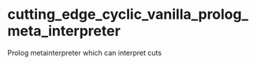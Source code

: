 # cutting_edge_cyclic_vanilla_prolog_meta_interpreter
Prolog metainterpreter which can interpret cuts
